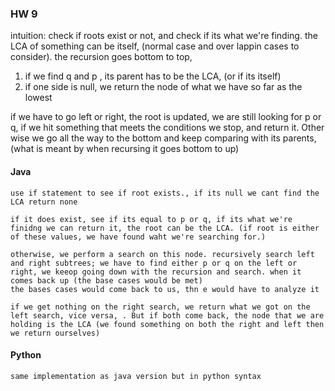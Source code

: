 ### HW 9
intuition: check if roots exist or not, and check if its what we're finding. the LCA of something can be itself, (normal case and over lappin cases to consider). the recursion goes bottom to top, 
1. if we find q and p , its parent has to be the LCA, (or if its itself)
2. if one side is null, we return the node of what we have so far as the lowest

if we have to go left or right, the root is updated, we are still looking for p or q, if we hit something that meets the conditions we stop, and return it. Other wise we go all the way to the bottom and keep comparing with its parents, (what is meant by when recursing it goes bottom to up)

#### Java 
    use if statement to see if root exists., if its null we cant find the LCA return none

    if it does exist, see if its equal to p or q, if its what we're finidng we can return it, the root can be the LCA. (if root is either of these values, we have found waht we're searching for.)

    otherwise, we perform a search on this node. recursively search left and right subtrees; we have to find either p or q on the left or right, we keeop going down with the recursion and search. when it comes back up (the base cases would be met)
    the bases cases would come back to us, thn e would have to analyze it

    if we get nothing on the right search, we return what we got on the left search, vice versa, . But if both come back, the node that we are holding is the LCA (we found something on both the right and left then we return ourselves)
    

#### Python
    same implementation as java version but in python syntax